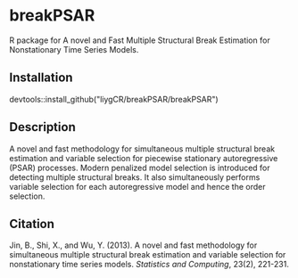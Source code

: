 # breakPSAR
R package for A novel and Fast Multiple Structural Break Estimation for Nonstationary Time Series Models.

## Installation
devtools::install_github("liygCR/breakPSAR/breakPSAR")

## Description
A novel and fast methodology for simultaneous multiple structural break
estimation and variable selection for piecewise stationary autoregressive (PSAR)
processes. Modern penalized model selection is introduced for detecting multiple 
structural breaks. It also simultaneously performs variable selection for each 
autoregressive model and hence the order selection.

## Citation
Jin, B., Shi, X., and Wu, Y. (2013). A novel and fast methodology for
 simultaneous multiple structural break estimation and variable selection for
 nonstationary time series models. *Statistics and Computing*, 23(2), 221-231.
 
